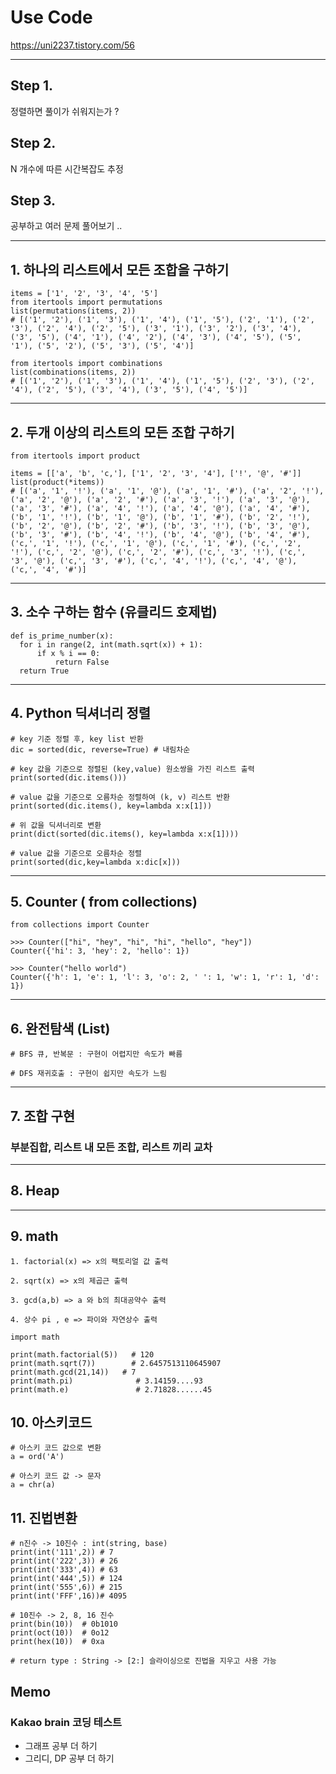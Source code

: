 # Use Code
https://uni2237.tistory.com/56

<hr>

## Step 1.
정렬하면 풀이가 쉬워지는가 ?

## Step 2.
N 개수에 따른 시간복잡도 추정

## Step 3.
공부하고 여러 문제 풀어보기 ..

<hr>

## 1. 하나의 리스트에서 모든 조합을 구하기
```
items = ['1', '2', '3', '4', '5']
from itertools import permutations
list(permutations(items, 2))
# [('1', '2'), ('1', '3'), ('1', '4'), ('1', '5'), ('2', '1'), ('2', '3'), ('2', '4'), ('2', '5'), ('3', '1'), ('3', '2'), ('3', '4'), ('3', '5'), ('4', '1'), ('4', '2'), ('4', '3'), ('4', '5'), ('5', '1'), ('5', '2'), ('5', '3'), ('5', '4')]

from itertools import combinations
list(combinations(items, 2))
# [('1', '2'), ('1', '3'), ('1', '4'), ('1', '5'), ('2', '3'), ('2', '4'), ('2', '5'), ('3', '4'), ('3', '5'), ('4', '5')]
```

<hr>

## 2. 두개 이상의 리스트의 모든 조합 구하기
```
from itertools import product

items = [['a', 'b', 'c,'], ['1', '2', '3', '4'], ['!', '@', '#']]
list(product(*items))
# [('a', '1', '!'), ('a', '1', '@'), ('a', '1', '#'), ('a', '2', '!'), ('a', '2', '@'), ('a', '2', '#'), ('a', '3', '!'), ('a', '3', '@'), ('a', '3', '#'), ('a', '4', '!'), ('a', '4', '@'), ('a', '4', '#'), ('b', '1', '!'), ('b', '1', '@'), ('b', '1', '#'), ('b', '2', '!'), ('b', '2', '@'), ('b', '2', '#'), ('b', '3', '!'), ('b', '3', '@'), ('b', '3', '#'), ('b', '4', '!'), ('b', '4', '@'), ('b', '4', '#'), ('c,', '1', '!'), ('c,', '1', '@'), ('c,', '1', '#'), ('c,', '2', '!'), ('c,', '2', '@'), ('c,', '2', '#'), ('c,', '3', '!'), ('c,', '3', '@'), ('c,', '3', '#'), ('c,', '4', '!'), ('c,', '4', '@'), ('c,', '4', '#')]
```

<hr>

## 3. 소수 구하는 함수 (유클리드 호제법)
```
def is_prime_number(x):
  for i in range(2, int(math.sqrt(x)) + 1):
      if x % i == 0:
          return False
  return True
```

<hr>

## 4. Python 딕셔너리 정렬
```
# key 기준 정렬 후, key list 반환
dic = sorted(dic, reverse=True) # 내림차순
```

```
# key 값을 기준으로 정렬된 (key,value) 원소쌍을 가진 리스트 출력 
print(sorted(dic.items()))
```

```
# value 값을 기준으로 오름차순 정렬하여 (k, v) 리스트 반환
print(sorted(dic.items(), key=lambda x:x[1]))

# 위 값을 딕셔너리로 변환
print(dict(sorted(dic.items(), key=lambda x:x[1])))

# value 값을 기준으로 오름차순 정렬
print(sorted(dic,key=lambda x:dic[x]))
```

<hr>

## 5. Counter ( from collections)
```
from collections import Counter
```

```
>>> Counter(["hi", "hey", "hi", "hi", "hello", "hey"])
Counter({'hi': 3, 'hey': 2, 'hello': 1})
```

```
>>> Counter("hello world")
Counter({'h': 1, 'e': 1, 'l': 3, 'o': 2, ' ': 1, 'w': 1, 'r': 1, 'd': 1})
```

<hr>

## 6. 완전탐색 (List)
```
# BFS 큐, 반복문 : 구현이 어렵지만 속도가 빠름

# DFS 재귀호출 : 구현이 쉽지만 속도가 느림
```


<hr>

## 7. 조합 구현
### 부분집합, 리스트 내 모든 조합, 리스트 끼리 교차 

<hr>

## 8. Heap

<hr>

## 9. math

```
1. factorial(x) => x의 팩토리얼 값 출력

2. sqrt(x) => x의 제곱근 출력

3. gcd(a,b) => a 와 b의 최대공약수 출력

4. 상수 pi , e => 파이와 자연상수 출력

import math

print(math.factorial(5))   # 120
print(math.sqrt(7))        # 2.6457513110645907
print(math.gcd(21,14))   # 7
print(math.pi)              # 3.14159....93
print(math.e)               # 2.71828......45
```


## 10. 아스키코드

```
# 아스키 코드 값으로 변환
a = ord('A')

# 아스키 코드 값 -> 문자
a = chr(a)
```


## 11. 진법변환

```
# n진수 -> 10진수 : int(string, base)
print(int('111',2)) # 7
print(int('222',3)) # 26
print(int('333',4)) # 63
print(int('444',5)) # 124
print(int('555',6)) # 215
print(int('FFF',16))# 4095

```


```
# 10진수 -> 2, 8, 16 진수
print(bin(10))  # 0b1010
print(oct(10))  # 0o12
print(hex(10))  # 0xa

# return type : String -> [2:] 슬라이싱으로 진법을 지우고 사용 가능

```


## Memo
### Kakao brain 코딩 테스트
- 그래프 공부 더 하기
- 그리디, DP 공부 더 하기

